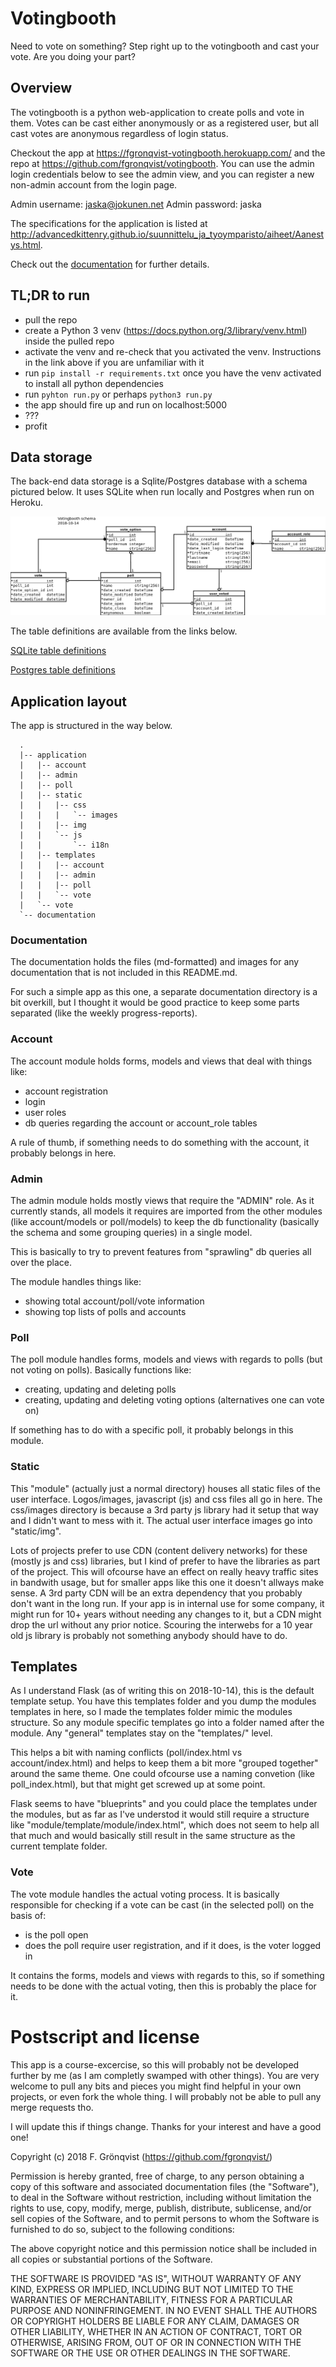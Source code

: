 # Votingbooth
Need to vote on something? Step right up to the votingbooth and cast your vote. Are you doing your part?

## Overview

The votingbooth is a python web-application to create polls and vote in them. Votes can be cast either anonymously or as a registered user, but all cast votes are anonymous regardless of login status.

Checkout the app at <https://fgronqvist-votingbooth.herokuapp.com/> and the repo at <https://github.com/fgronqvist/votingbooth>. You can use the admin login credentials below to see the admin view, and you can register a new non-admin account from the login page.

Admin username: jaska@jokunen.net
Admin password: jaska

The specifications for the application is listed at <http://advancedkittenry.github.io/suunnittelu_ja_tyoymparisto/aiheet/Aanestys.html>. 

Check out the [documentation](documentation) for further details.

## TL;DR to run

 * pull the repo
 * create a Python 3 venv (<https://docs.python.org/3/library/venv.html>) inside the pulled repo
 * activate the venv and re-check that you activated the venv. Instructions in the link above if you are unfamiliar with it
 * run `pip install -r requirements.txt` once you have the venv activated to install all python dependencies
 * run `pyhton run.py` or perhaps `python3 run.py`
 * the app should fire up and run on localhost:5000
 * ???
 * profit

## Data storage

The back-end data storage is a Sqlite/Postgres database with a schema pictured below. It uses SQLite when run locally and Postgres when run on Heroku.

![db diagram](documentation/Db_diagram.png)

The table definitions are available from the links below.

[SQLite table definitions](documentation/sqlite-schema.sql)

[Postgres table definitions](documentation/postgres-schema.sql)


## Application layout

The app is structured in the way below.

```
  .
  |-- application
  |   |-- account
  |   |-- admin
  |   |-- poll
  |   |-- static
  |   |   |-- css
  |   |   |   `-- images
  |   |   |-- img
  |   |   `-- js
  |   |       `-- i18n
  |   |-- templates
  |   |   |-- account
  |   |   |-- admin
  |   |   |-- poll
  |   |   `-- vote
  |   `-- vote
  `-- documentation
```

### Documentation

The documentation holds the files (md-formatted) and images for any documentation that is not included in this README.md.

For such a simple app as this one, a separate documentation directory is a bit overkill, but I thought it would be good practice to keep some parts separated (like the weekly progress-reports).

### Account

The account module holds forms, models and views that deal with things like:

 * account registration
 * login
 * user roles
 * db queries regarding the account or account_role tables

A rule of thumb, if something needs to do something with the account, it probably belongs in here.

### Admin

The admin module holds mostly views that require the "ADMIN" role. As it currently stands, all models it requires are imported from the other modules (like account/models or poll/models) to keep the db functionality (basically the schema and some grouping queries) in a single model. 

This is basically to try to prevent features from "sprawling" db queries all over the place.

The module handles things like:

 * showing total account/poll/vote information
 * showing top lists of polls and accounts


### Poll

The poll module handles forms, models and views with regards to polls (but not voting on polls). Basically functions like:

 * creating, updating and deleting polls
 * creating, updating and deleting voting options (alternatives one can vote on)

If something has to do with a specific poll, it probably belongs in this module.

### Static

This "module" (actually just a normal directory) houses all static files of the user interface. Logos/images, javascript (js) and css files all go in here. The css/images directory is because a 3rd party js library had it setup that way and I didn't want to mess with it. The actual user interface images go into "static/img".

Lots of projects prefer to use CDN (content delivery networks) for these (mostly js and css) libraries, but I kind of prefer to have the libraries as part of the project. This will ofcourse have an effect on really heavy traffic sites in bandwith usage, but for smaller apps like this one it doesn't allways make sense. A 3rd party CDN will be an extra dependency that you probably don't want in the long run. If your app is in internal use for some company, it might run for 10+ years without needing any changes to it, but a CDN might drop the url without any prior notice. Scouring the interwebs for a 10 year old js library is probably not something anybody should have to do.

## Templates

As I understand Flask (as of writing this on 2018-10-14), this is the default template setup. You have this templates folder and you dump the modules templates in here, so I made the templates folder mimic the modules structure. So any module specific templates go into a folder named after the module. Any "general" templates stay on the "templates/" level.

This helps a bit with naming conflicts (poll/index.html vs account/index.html) and helps to keep them a bit more "grouped together" around the same theme. One could ofcourse use a naming convetion (like poll_index.html), but that might get screwed up at some point.

Flask seems to have "blueprints" and you could place the templates under the modules, but as far as I've understod it would still require a structure like "module/template/module/index.html", which does not seem to help all that much and would basically still result in the same structure as the current template folder.

### Vote

The vote module handles the actual voting process. It is basically responsible for checking if a vote can be cast (in the selected poll) on the basis of:

 * is the poll open
 * does the poll require user registration, and if it does, is the voter logged in

It contains the forms, models and views with regards to this, so if something needs to be done with the actual voting, then this is probably the place for it.

# Postscript and license

This app is a course-excercise, so this will probably not be developed further by me (as I am completly swamped with other things). You are very welcome to pull any bits and pieces you might find helpful in your own projects, or even fork the whole thing. I will probably not be able to pull any merge requests tho.

I will update this if things change. Thanks for your interest and have a good one!

Copyright (c) 2018 F. Grönqvist (https://github.com/fgronqvist/)

Permission is hereby granted, free of charge, to any person obtaining a copy
of this software and associated documentation files (the "Software"), to deal
in the Software without restriction, including without limitation the rights
to use, copy, modify, merge, publish, distribute, sublicense, and/or sell
copies of the Software, and to permit persons to whom the Software is
furnished to do so, subject to the following conditions:

The above copyright notice and this permission notice shall be included in all
copies or substantial portions of the Software.

THE SOFTWARE IS PROVIDED "AS IS", WITHOUT WARRANTY OF ANY KIND, EXPRESS OR
IMPLIED, INCLUDING BUT NOT LIMITED TO THE WARRANTIES OF MERCHANTABILITY,
FITNESS FOR A PARTICULAR PURPOSE AND NONINFRINGEMENT. IN NO EVENT SHALL THE
AUTHORS OR COPYRIGHT HOLDERS BE LIABLE FOR ANY CLAIM, DAMAGES OR OTHER
LIABILITY, WHETHER IN AN ACTION OF CONTRACT, TORT OR OTHERWISE, ARISING FROM,
OUT OF OR IN CONNECTION WITH THE SOFTWARE OR THE USE OR OTHER DEALINGS IN THE
SOFTWARE.

 
